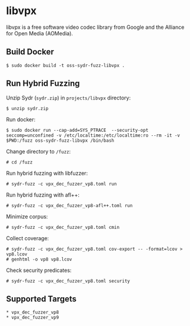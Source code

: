 # libvpx

libvpx is a free software video codec library from Google and the Alliance for Open Media (AOMedia).

## Build Docker

    $ sudo docker build -t oss-sydr-fuzz-libvpx .

## Run Hybrid Fuzzing

Unzip Sydr (`sydr.zip`) in `projects/libvpx` directory:

    $ unzip sydr.zip

Run docker:

    $ sudo docker run --cap-add=SYS_PTRACE  --security-opt seccomp=unconfined -v /etc/localtime:/etc/localtime:ro --rm -it -v $PWD:/fuzz oss-sydr-fuzz-libvpx /bin/bash

Change directory to `/fuzz`:

    # cd /fuzz

Run hybrid fuzzing with libfuzzer:

    # sydr-fuzz -c vpx_dec_fuzzer_vp8.toml run

Run hybrid fuzzing with afl++:

    # sydr-fuzz -c vpx_dec_fuzzer_vp8-afl++.toml run

Minimize corpus:

    # sydr-fuzz -c vpx_dec_fuzzer_vp8.toml cmin

Collect coverage:

    # sydr-fuzz -c vpx_dec_fuzzer_vp8.toml cov-export -- -format=lcov > vp8.lcov
    # genhtml -o vp8 vp8.lcov

Check security predicates:

    # sydr-fuzz -c vpx_dec_fuzzer_vp8.toml security

## Supported Targets

    * vpx_dec_fuzzer_vp8 
    * vpx_dec_fuzzer_vp9
